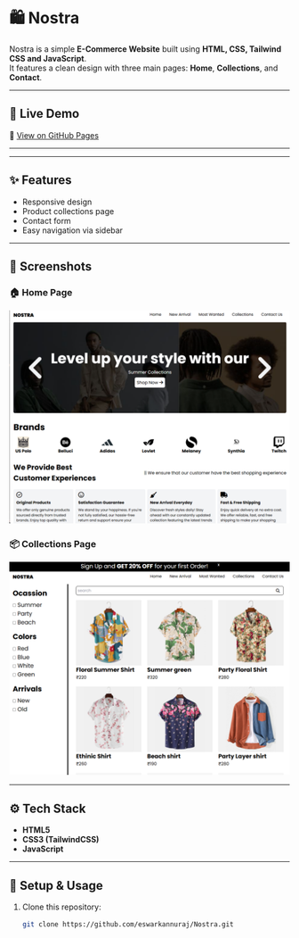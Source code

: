 # 🛍️ Nostra

Nostra is a simple **E-Commerce Website** built using **HTML, CSS, Tailwind CSS and JavaScript**.  
It features a clean design with three main pages: **Home**, **Collections**, and **Contact**.

---

## 🚀 Live Demo
🔗 [View on GitHub Pages](https://eswarkannuraj.github.io/Nostra/)

---


---

## ✨ Features
- Responsive design
- Product collections page
- Contact form
- Easy navigation via sidebar

---

## 📸 Screenshots

### 🏠 Home Page
![Home Page](images/screenshot/Home.png)

### 📦 Collections Page
![Collections Page](images/screenshot/collection.png)


---

## ⚙️ Tech Stack
- **HTML5**
- **CSS3 (TailwindCSS)**
- **JavaScript**

---

## 📝 Setup & Usage
1. Clone this repository:
   ```bash
   git clone https://github.com/eswarkannuraj/Nostra.git

